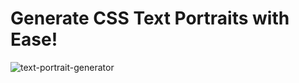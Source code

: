 # Generate CSS Text Portraits with Ease!

![text-portrait-generator](https://user-images.githubusercontent.com/69457996/142756205-977e7b61-4b66-42e3-9b45-7d59fbd457d5.jpg)
